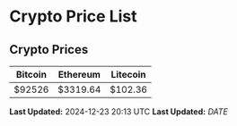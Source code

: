 # Crypto Price List

## Crypto Prices
| Bitcoin | Ethereum | Litecoin |
| ------- | -------- | -------- |
| $92526 | $3319.64 | $102.36 |
**Last Updated:** 2024-12-23 20:13 UTC
**Last Updated:** $DATE$
